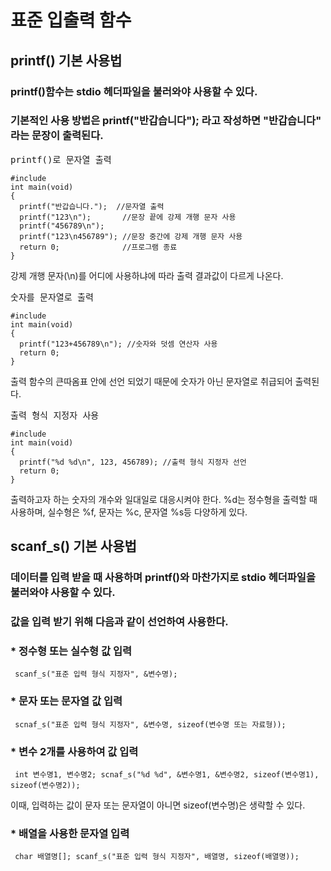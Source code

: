 # 표준 입출력 함수

## printf() 기본 사용법
### printf()함수는 stdio 헤더파일을 불러와야 사용할 수 있다. 
### 기본적인 사용 방법은 printf("반갑습니다"); 라고 작성하면 "반갑습니다" 라는 문장이 출력된다.

<pre>printf()로 문자열 출력
<code>
#include<stdio.h>
int main(void)
{
  printf("반갑습니다.");  //문자열 출력
  printf("123\n");       //문장 끝에 강제 개행 문자 사용
  printf("456789\n");      
  printf("123\n456789"); //문장 중간에 강제 개행 문자 사용
  return 0;              //프로그램 종료
}</code></pre>
강제 개행 문자(\n)를 어디에 사용하냐에 따라 출력 결과값이 다르게 나온다.




<pre>숫자를 문자열로 출력
<code>
#include<stdio.h>
int main(void)
{
  printf("123+456789\n"); //숫자와 덧셈 연산자 사용
  return 0;
}</code></pre>
출력 함수의 큰따옴표 안에 선언 되었기 때문에 숫자가 아닌 문자열로 취급되어 출력된다.


<pre>출력 형식 지정자 사용
<code>
#include<stdio.h>
int main(void)
{
  printf("%d %d\n", 123, 456789); //출력 형식 지정자 선언
  return 0;
}</code></pre>
출력하고자 하는 숫자의 개수와 일대일로 대응시켜야 한다. 
%d는 정수형을 출력할 때 사용하며, 실수형은 %f, 문자는 %c, 문자열 %s등 다양하게 있다.

## scanf_s() 기본 사용법
### 데이터를 입력 받을 때 사용하며 printf()와 마찬가지로 stdio 헤더파일을 불러와야 사용할 수 있다.
### 값을 입력 받기 위해 다음과 같이 선언하여 사용한다. 

### * 정수형 또는 실수형 값 입력 
<pre><code> scanf_s("표준 입력 형식 지정자", &변수명);</code></pre>

### * 문자 또는 문자열 값 입력 
<pre><code> scnaf_s("표준 입력 형식 지정자", &변수명, sizeof(변수명 또는 자료형));</code></pre>

### * 변수 2개를 사용하여 값 입력 
<pre><code> int 변수명1, 변수명2; scnaf_s("%d %d", &변수명1, &변수명2, sizeof(변수명1), sizeof(변수명2)); </code></pre>
이때, 입력하는 값이 문자 또는 문자열이 아니면 sizeof(변수명)은 생략할 수 있다.

### * 배열을 사용한 문자열 입력 
<pre><code> char 배열명[]; scanf_s("표준 입력 형식 지정자", 배열명, sizeof(배열명));</code></pre> 